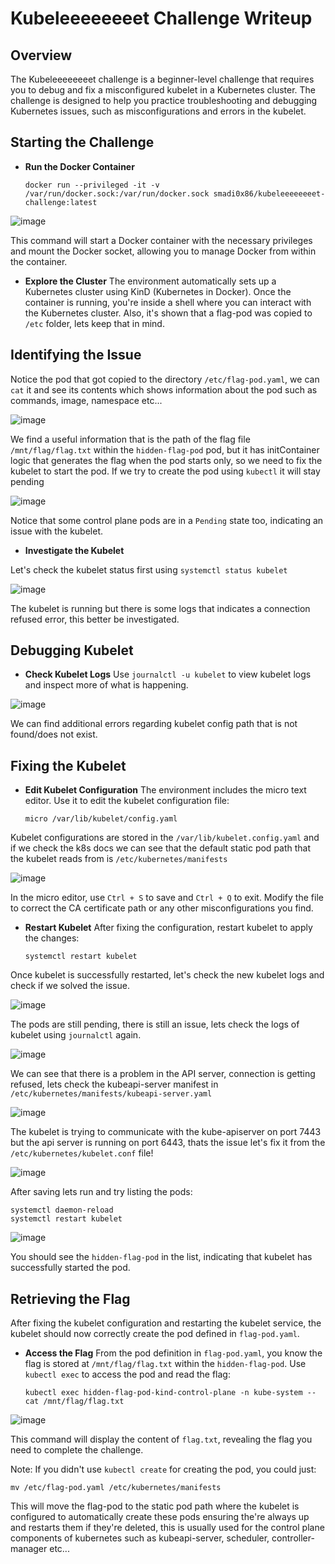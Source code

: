 # Kubeleeeeeeeet Challenge Writeup

## Overview

The Kubeleeeeeeeet challenge is a beginner-level challenge that requires you to debug and fix a misconfigured kubelet in a Kubernetes cluster. The challenge is designed to help you practice troubleshooting and debugging Kubernetes issues, such as misconfigurations and errors in the kubelet.

## Starting the Challenge

- **Run the Docker Container**

  ```
  docker run --privileged -it -v /var/run/docker.sock:/var/run/docker.sock smadi0x86/kubeleeeeeeeet-challenge:latest
  ```
  
![image](https://github.com/Cyber-Security-Club-HTU/RamadanCTF/assets/75253629/1f1eadb7-6104-49ea-b709-ea684e4b6f21)

  This command will start a Docker container with the necessary privileges and mount the Docker socket, allowing you to manage Docker from within the container.

- **Explore the Cluster**
  The environment automatically sets up a Kubernetes cluster using KinD (Kubernetes in Docker). Once the container is running, you're inside a shell where you can interact with the Kubernetes cluster.
  Also, it's shown that a flag-pod was copied to `/etc` folder, lets keep that in mind.

## Identifying the Issue

Notice the pod that got copied to the directory `/etc/flag-pod.yaml`, we can `cat` it and see its contents which shows information about the pod such as commands, image, namespace etc...

![image](https://github.com/Cyber-Security-Club-HTU/RamadanCTF/assets/75253629/886d84b1-ab07-40e6-a69b-e1c407e0cc97)

We find a useful information that is the path of the flag file `/mnt/flag/flag.txt` within the `hidden-flag-pod` pod, but it has initContainer logic that generates the flag when the pod starts only, so we need to fix the kubelet to start the pod. 
If we try to create the pod using `kubectl` it will stay pending

![image](https://github.com/Cyber-Security-Club-HTU/RamadanCTF/assets/75253629/56802ca3-701a-49c6-b98a-170214ec9e84)

  Notice that some control plane pods are in a `Pending` state too, indicating an issue with the kubelet.

- **Investigate the Kubelet**

Let's check the kubelet status first using `systemctl status kubelet`

![image](https://github.com/Cyber-Security-Club-HTU/RamadanCTF/assets/75253629/f9d64530-aeaf-4e32-acd8-7992b6e24c55)

The kubelet is running but there is some logs that indicates a connection refused error, this better be investigated.

## Debugging Kubelet

- **Check Kubelet Logs**
  Use `journalctl -u kubelet` to view kubelet logs and inspect more of what is happening.

![image](https://github.com/Cyber-Security-Club-HTU/RamadanCTF/assets/75253629/11db76c2-92eb-4f9d-9efe-54151f6cd690)

We can find additional errors regarding kubelet config path that is not found/does not exist.

## Fixing the Kubelet

- **Edit Kubelet Configuration**
  The environment includes the micro text editor. Use it to edit the kubelet configuration file:

  ```
  micro /var/lib/kubelet/config.yaml
  ```
  
Kubelet configurations are stored in the `/var/lib/kubelet.config.yaml` and if we check the k8s docs we can see that the default static pod path that the kubelet reads from is `/etc/kubernetes/manifests`

![image](https://github.com/Cyber-Security-Club-HTU/RamadanCTF/assets/75253629/59cad2ee-3dfc-4ffa-8fce-26ada61083f9)


  In the micro editor, use `Ctrl + S` to save and `Ctrl + Q` to exit. Modify the file to correct the CA certificate path or any other misconfigurations you find.

- **Restart Kubelet**
  After fixing the configuration, restart kubelet to apply the changes:
  ```
  systemctl restart kubelet
  ```

Once kubelet is successfully restarted, let's check the new kubelet logs and check if we solved the issue.

![image](https://github.com/Cyber-Security-Club-HTU/RamadanCTF/assets/75253629/604d44e4-b661-4270-afd6-7696d799e80b)

The pods are still pending, there is still an issue, lets check the logs of kubelet using `journalctl` again.

![image](https://github.com/Cyber-Security-Club-HTU/RamadanCTF/assets/75253629/eac2fefb-a662-41be-8181-b5cd4833a213)

We can see that there is a problem in the API server, connection is getting refused, lets check the kubeapi-server manifest in `/etc/kubernetes/manifests/kubeapi-server.yaml`

![image](https://github.com/Cyber-Security-Club-HTU/RamadanCTF/assets/75253629/5cda34ae-c625-41ed-8aa7-6a2d051032c0)

The kubelet is trying to communicate with the kube-apiserver on port 7443 but the api server is running on port 6443, thats the issue let's fix it from the `/etc/kubernetes/kubelet.conf` file!

![image](https://github.com/Cyber-Security-Club-HTU/RamadanCTF/assets/75253629/a133901f-7eb8-417a-aaab-2009c84ba094)

After saving lets run and try listing the pods:
```
systemctl daemon-reload
systemctl restart kubelet
```

![image](https://github.com/Cyber-Security-Club-HTU/RamadanCTF/assets/75253629/5bbe28a8-49c3-4a7e-aba2-947caef9e1b8)

You should see the `hidden-flag-pod` in the list, indicating that kubelet has successfully started the pod.

## Retrieving the Flag

After fixing the kubelet configuration and restarting the kubelet service, the kubelet should now correctly create the pod defined in `flag-pod.yaml`.

- **Access the Flag**
  From the pod definition in `flag-pod.yaml`, you know the flag is stored at `/mnt/flag/flag.txt` within the `hidden-flag-pod`. Use `kubectl exec` to access the pod and read the flag:
  ```
  kubectl exec hidden-flag-pod-kind-control-plane -n kube-system -- cat /mnt/flag/flag.txt
  ```
  
![image](https://github.com/Cyber-Security-Club-HTU/RamadanCTF/assets/75253629/f10b2a5a-1364-4e72-9a45-16fd51dd393a)


This command will display the content of `flag.txt`, revealing the flag you need to complete the challenge.

Note: If you didn't use `kubectl create` for creating the pod, you could just:
```
mv /etc/flag-pod.yaml /etc/kubernetes/manifests
```
This will move the flag-pod to the static pod path where the kubelet is configured to automatically create these pods ensuring the're always up and restarts them if they're deleted, this is usually used for the control plane components of kubernetes such as kubeapi-server, scheduler, controller-manager etc...
